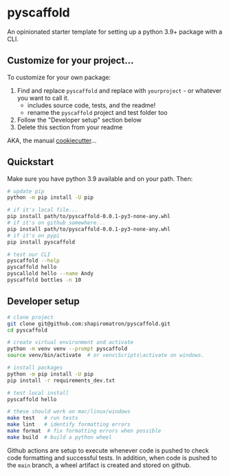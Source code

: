 # pyscaffold

An opinionated starter template for setting up a python 3.9+ package with a CLI.

## Customize for your project...

To customize for your own package:

1. Find and replace `pyscaffold` and replace with `yourproject` - or whatever you want to call it.
    - includes source code, tests, and the readme!
    - rename the `pyscaffold` project and test folder too
2. Follow the "Developer setup" section below
3. Delete this section from your readme

AKA, the manual [cookiecutter](https://github.com/cookiecutter/cookiecutter)...

## Quickstart

Make sure you have python 3.9 available and on your path. Then:

```bash
# update pip
python -m pip install -U pip

# if it's local file...
pip install path/to/pyscaffold-0.0.1-py3-none-any.whl
# if it's on github somewhere...
pip install path/to/pyscaffold-0.0.1-py3-none-any.whl
# if it's on pypi
pip install pyscaffold

# test our CLI
pyscaffold --help
pyscaffold hello
pyscallold hello --name Andy
pyscaffold bottles -n 10
```

## Developer setup

```bash
# clone project
git clone git@github.com:shapiromatron/pyscaffold.git
cd pyscaffold

# create virtual environment and activate
python -m venv venv --prompt pyscaffold
source venv/bin/activate  # or venv\Scripts\activate on windows.

# install packages
python -m pip install -U pip
pip install -r requirements_dev.txt

# test local install
pyscaffold hello

# these should work on mac/linux/windows
make test   # run tests
make lint   # identify formatting errors
make format  # fix formatting errors when possible
make build  # build a python wheel
```

Github actions are setup to execute whenever code is pushed to check code formatting and successful tests. In addition, when code is pushed to the `main` branch, a wheel artifact is created and stored on github.
